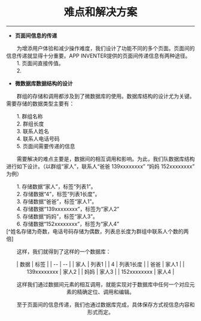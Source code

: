 # <center>难点和解决方案


---


* **页面间信息的传递**

　　为增添用户体验和减少操作难度，我们设计了功能不同的多个页面。页面间的信息传递就显得十分重要。APP INVENTER提供的页面间传递信息有两种途径。
　　1. 页面间直接传值。<br>
　　2. 

* **微数据库数据结构的设计**

　　群组的存储和调用都涉及到了微数据库的使用。数据库结构的设计尤为关键。需要存储的数据类型主要有：

　　1. 群组名称 <br>
　　2. 群组长度 <br>
　　3. 联系人姓名 <br>
　　4. 联系人电话号码 <br>
　　5. 页面间需要传递的信息 <br>

　　需要解决的难点主要是，数据间的相互调用和影响。为此，我们队数据库结构进行如下设计。（以群组“家人”，联系人“爸爸 139xxxxxxxx” “妈妈 152xxxxxxxx” 为例）

　　1. 存储数据“家人”，标签“列表1”。<br>
　　2. 存储数据“4”，标签“列表1长度”。<br>
　　3. 存储数据“爸爸”，标签“家人1”。<br>
　　4. 存储数据“139xxxxxxxx”，标签为“家人2” <br>
　　5. 存储数据“妈妈”，标签“家人3”。<br>
　　6. 存储数据“152xxxxxxxx”，标签为“家人4” <br>[^姓名存储为奇数，电话号码存储为偶数，列表总长度为群组中联系人个数的两倍]

　　这样，我们就得到了这样的一个数据库：
　　
　　<center>
| 数据 | 标签 |
| -- | -- |
| 家人 | 列表1 |
| 4 | 列表1长度 |
| 爸爸 | 家人1 |
| 139xxxxxxxx | 家人2 |
| 妈妈 | 家人3 |
| 152xxxxxxxx | 家人4 |

　　这样我们通过数据间元素的相互调用，就能实现对于数据库中任何一个对应元素的精确定位、调用和编辑。

　　至于页面间的信息传递，我们也通过数据库完成，具体保存方式视信息内容和形式而定。


